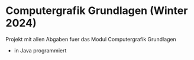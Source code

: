 # Computergrafik Grundlagen (Winter 2024)

Projekt mit allen Abgaben fuer das Modul Computergrafik Grundlagen

- in Java programmiert
